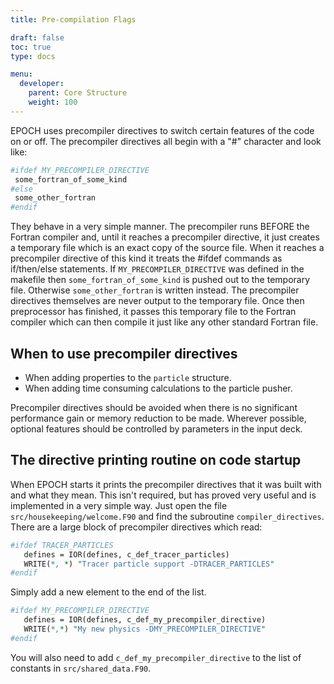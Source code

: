 ```yaml
---
title: Pre-compilation Flags

draft: false
toc: true
type: docs

menu:
  developer:
    parent: Core Structure
    weight: 100
---
```

EPOCH uses precompiler directives to switch certain features of the code on
or off. The precompiler directives all begin with a "#" character and look
like:
 ```perl
#ifdef MY_PRECOMPILER_DIRECTIVE
  some_fortran_of_some_kind
#else
  some_other_fortran
#endif
 ```
They behave in a very simple manner. The precompiler runs BEFORE the
Fortran compiler and, until it reaches a precompiler directive, it just creates
a temporary file which is an exact copy of the source file. When it reaches a
precompiler directive of this kind it treats the #ifdef commands as
if/then/else statements. If
`MY_PRECOMPILER_DIRECTIVE` was defined in the makefile then
`some_fortran_of_some_kind` is pushed out to the temporary
file. Otherwise `some_other_fortran` is written instead.
The precompiler directives themselves are never output to the temporary
file. Once then preprocessor has finished, it passes this temporary file
to the Fortran compiler which can then compile it just like any other
standard Fortran file.

## When to use precompiler directives
 
-  When adding properties to the `particle` structure.
-  When adding time consuming calculations to the particle pusher.
  
Precompiler directives should be avoided when there is no significant
performance gain or memory reduction to be made. Wherever possible, optional
features should be controlled by parameters in the input deck.

## The directive printing routine on code startup
When EPOCH starts it prints the precompiler directives that it was built with
and what they mean. This isn't required, but has proved very useful and is
implemented in a very simple way. Just open the file
`src/housekeeping/welcome.F90` and find the subroutine
`compiler_directives`. There are a large block of precompiler
directives which read:
 ```perl
#ifdef TRACER_PARTICLES
    defines = IOR(defines, c_def_tracer_particles)
    WRITE(*, *) "Tracer particle support -DTRACER_PARTICLES"
#endif
 ```

Simply add a new element to the end of the list.
 ```perl
#ifdef MY_PRECOMPILER_DIRECTIVE
    defines = IOR(defines, c_def_my_precompiler_directive)
    WRITE(*,*) "My new physics -DMY_PRECOMPILER_DIRECTIVE"
#endif
 ```

You will also need to add `c_def_my_precompiler_directive` to the list of
constants in `src/shared_data.F90`.
